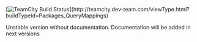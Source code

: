 [![TeamCity Build Status](http://teamcity.dev-team.com/app/rest/builds/buildType:(id:Packages_QueryMappings)/statusIcon)](http://teamcity.dev-team.com/viewType.html?buildTypeId=Packages_QueryMappings) 

Unstable version without documentation. Documentation will be added in next versions
